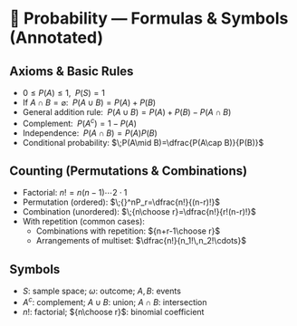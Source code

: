 # 🧾 Probability — Formulas & Symbols (Annotated)

## Axioms & Basic Rules
- $0\le P(A)\le 1$, $\;P(S)=1$
- If $A\cap B=\varnothing$: $\;P(A\cup B)=P(A)+P(B)$
- General addition rule: $\;P(A\cup B)=P(A)+P(B)-P(A\cap B)$
- Complement: $\;P(A^c)=1-P(A)$
- Independence: $\;P(A\cap B)=P(A)P(B)$
- Conditional probability: $\;P(A\mid B)=\dfrac{P(A\cap B)}{P(B)}$

## Counting (Permutations & Combinations)
- Factorial: $n!=n(n-1)\cdots 2\cdot 1$
- Permutation (ordered): $\;{}^nP_r=\dfrac{n!}{(n-r)!}$
- Combination (unordered): $\;{n\choose r}=\dfrac{n!}{r!(n-r)!}$
- With repetition (common cases):
  - Combinations with repetition: ${n+r-1\choose r}$
  - Arrangements of multiset: $\dfrac{n!}{n_1!\,n_2!\cdots}$

## Symbols
- $S$: sample space; $\omega$: outcome; $A,B$: events
- $A^c$: complement; $A\cup B$: union; $A\cap B$: intersection
- $n!$: factorial; ${n\choose r}$: binomial coefficient
